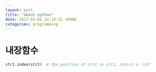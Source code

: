 ```yaml
---
layout: post
title: "about python"
date: 2017-01-01 14:19:51 +0900
categories: programming
---
```


내장함수
========

```python
str1.index(str2)  # the position of str2 in str1, return a 'int'
```
